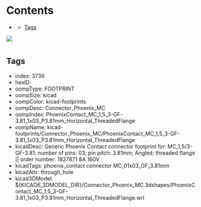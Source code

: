



Contents
========

* [](#)
	* [Tags](#tags)
  
![][im]
# 

## Tags

- index: 3736
- hexID: 
- oompType: FOOTPRINT
- oompSize: kicad
- oompColor: kicad-footprints
- oompDesc: Connector_Phoenix_MC
- oompIndex: PhoenixContact_MC_1,5_3-GF-3.81_1x03_P3.81mm_Horizontal_ThreadedFlange
- oompName: kicad-footprints/Connector_Phoenix_MC/PhoenixContact_MC_1,5_3-GF-3.81_1x03_P3.81mm_Horizontal_ThreadedFlange
- kicadDesc: Generic Phoenix Contact connector footprint for: MC_1,5/3-GF-3.81; number of pins: 03; pin pitch: 3.81mm; Angled; threaded flange || order number: 1827871 8A 160V
- kicadTags: phoenix_contact connector MC_01x03_GF_3.81mm
- kicadAttr: through_hole
- kicad3DModel: ${KICAD6_3DMODEL_DIR}/Connector_Phoenix_MC.3dshapes/PhoenixContact_MC_1,5_3-GF-3.81_1x03_P3.81mm_Horizontal_ThreadedFlange.wrl



[im]: image.png
